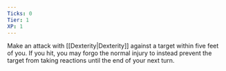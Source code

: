 ```yaml
---
Ticks: 0
Tier: 1
XP: 1
---
```


Make an attack with [[Dexterity|Dexterity]] against a target within five feet of you. If you hit, you may forgo the normal injury to instead prevent the target from taking reactions until the end of your next turn.
